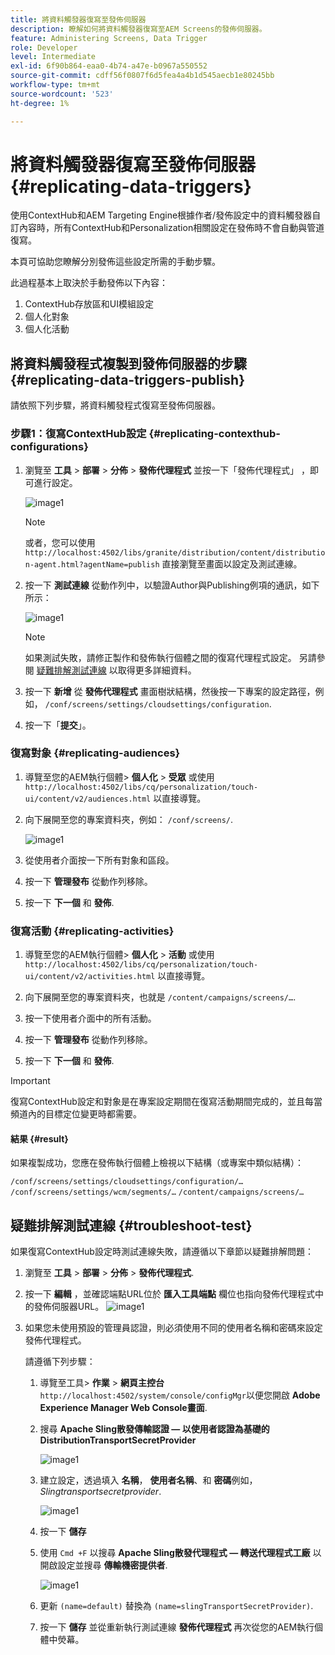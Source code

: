 ```yaml
---
title: 將資料觸發器復寫至發佈伺服器
description: 瞭解如何將資料觸發器復寫至AEM Screens的發佈伺服器。
feature: Administering Screens, Data Trigger
role: Developer
level: Intermediate
exl-id: 6f90b864-eaa0-4b74-a47e-b0967a550552
source-git-commit: cdff56f0807f6d5fea4a4b1d545aecb1e80245bb
workflow-type: tm+mt
source-wordcount: '523'
ht-degree: 1%

---
```


# 將資料觸發器復寫至發佈伺服器 {#replicating-data-triggers}

使用ContextHub和AEM Targeting Engine根據作者/發佈設定中的資料觸發器自訂內容時，所有ContextHub和Personalization相關設定在發佈時不會自動與管道復寫。

本頁可協助您瞭解分別發佈這些設定所需的手動步驟。

此過程基本上取決於手動發佈以下內容：

1. ContextHub存放區和UI模組設定
1. 個人化對象
1. 個人化活動

## 將資料觸發程式複製到發佈伺服器的步驟 {#replicating-data-triggers-publish}

請依照下列步驟，將資料觸發程式復寫至發佈伺服器。

### 步驟1：復寫ContextHub設定 {#replicating-contexthub-configurations}

1. 瀏覽至 **工具** > **部署** > **分佈** > **發佈代理程式** 並按一下「發佈代理程式」 ，即可進行設定。

   ![image1](/help/user-guide/assets/replicating-triggers/replicating-triggers1.png)

   >[!NOTE]
   >
   >或者，您可以使用 `http://localhost:4502/libs/granite/distribution/content/distribution-agent.html?agentName=publish` 直接瀏覽至畫面以設定及測試連線。

1. 按一下 **測試連線** 從動作列中，以驗證Author與Publishing例項的通訊，如下所示：

   ![image1](/help/user-guide/assets/replicating-triggers/replicating-triggers2.png)

   >[!NOTE]
   >
   >如果測試失敗，請修正製作和發佈執行個體之間的復寫代理程式設定。 另請參閱 [疑難排解測試連線](/help/user-guide/replicating-data-triggers.md#troubleshoot-test) 以取得更多詳細資料。

1. 按一下 **新增** 從 **發佈代理程式** 畫面樹狀結構，然後按一下專案的設定路徑，例如， `/conf/screens/settings/cloudsettings/configuration`.

1. 按一下「**提交**」。

### 復寫對象 {#replicating-audiences}

1. 導覽至您的AEM執行個體> **個人化** > **受眾** 或使用 `http://localhost:4502/libs/cq/personalization/touch-ui/content/v2/audiences.html` 以直接導覽。

1. 向下展開至您的專案資料夾，例如： `/conf/screens/`.

   ![image1](/help/user-guide/assets/replicating-triggers/replicating-triggers10.png)

1. 從使用者介面按一下所有對象和區段。

1. 按一下 **管理發布** 從動作列移除。

1. 按一下 **下一個** 和 **發佈**.

### 復寫活動 {#replicating-activities}

1. 導覽至您的AEM執行個體> **個人化** > **活動** 或使用 `http://localhost:4502/libs/cq/personalization/touch-ui/content/v2/activities.html` 以直接導覽。

1. 向下展開至您的專案資料夾，也就是 `/content/campaigns/screens/…`.

1. 按一下使用者介面中的所有活動。

1. 按一下 **管理發布** 從動作列移除。

1. 按一下 **下一個** 和 **發佈**.

>[!IMPORTANT]
>
>復寫ContextHub設定和對象是在專案設定期間在復寫活動期間完成的，並且每當頻道內的目標定位變更時都需要。

#### 結果 {#result}

如果複製成功，您應在發佈執行個體上檢視以下結構（或專案中類似結構）：

`/conf/screens/settings/cloudsettings/configuration/…`
`/conf/screens/settings/wcm/segments/…`
`/content/campaigns/screens/…`

## 疑難排解測試連線 {#troubleshoot-test}

如果復寫ContextHub設定時測試連線失敗，請遵循以下章節以疑難排解問題：

1. 瀏覽至 **工具** > **部署** > **分佈** > **發佈代理程式**.

1. 按一下 **編輯** ，並確認端點URL位於 **匯入工具端點** 欄位也指向發佈代理程式中的發佈伺服器URL。
   ![image1](/help/user-guide/assets/replicating-triggers/replicating-triggers9.png)

1. 如果您未使用預設的管理員認證，則必須使用不同的使用者名稱和密碼來設定發佈代理程式。

   請遵循下列步驟：

   1. 導覽至工具> **作業** > **網頁主控台** `http://localhost:4502/system/console/configMgr`以便您開啟 **Adobe Experience Manager Web Console畫面**.
   1. 搜尋 **Apache Sling散發傳輸認證 — 以使用者認證為基礎的DistributionTransportSecretProvider**

      ![image1](/help/user-guide/assets/replicating-triggers/replicating-triggers6.png)

   1. 建立設定，透過填入 **名稱**， **使用者名稱**、和 **密碼**&#x200B;例如， *Slingtransportsecretprovider*.

      ![image1](/help/user-guide/assets/replicating-triggers/replicating-triggers7.png)

   1. 按一下 **儲存**
   1. 使用 `Cmd +F` 以搜尋 **Apache Sling散發代理程式 — 轉送代理程式工廠** 以開啟設定並搜尋 **傳輸機密提供者**.

      ![image1](/help/user-guide/assets/replicating-triggers/replicating-triggers8.png)

   1. 更新 `(name=default)` 替換為 `(name=slingTransportSecretProvider)`.
   1. 按一下 **儲存** 並從重新執行測試連線 **發佈代理程式** 再次從您的AEM執行個體中熒幕。
